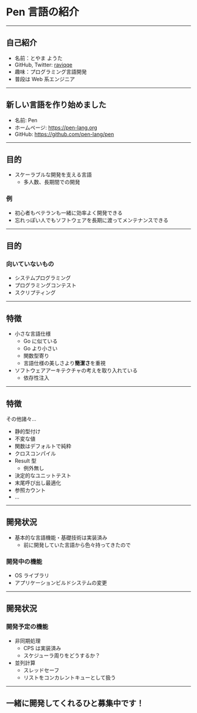 # Pen 言語の紹介

---

## 自己紹介

- 名前：とやま ようた
- GitHub, Twitter: [raviqqe](https://github.com/raviqqe)
- 趣味：プログラミング言語開発
- 普段は Web 系エンジニア

---

## 新しい言語を作り始めました

- 名前: Pen
- ホームページ: https://pen-lang.org
- GitHub: https://github.com/pen-lang/pen

---

## 目的

- スケーラブルな開発を支える言語
  - 多人数、長期間での開発

### 例

- 初心者もベテランも一緒に効率よく開発できる
- 忘れっぽい人でもソフトウェアを長期に渡ってメンテナンスできる

---

## 目的

### 向いていないもの

- システムプログラミング
- プログラミングコンテスト
- スクリプティング

---

## 特徴

- 小さな言語仕様
  - Go に似ている
  - Go より小さい
  - 関数型寄り
  - 言語仕様の美しさより**簡潔さ**を重視
- ソフトウェアアーキテクチャの考えを取り入れている
  - 依存性注入

---

## 特徴

その他諸々...

- 静的型付け
- 不変な値
- 関数はデフォルトで純粋
- クロスコンパイル
- Result 型
  - 例外無し
- 決定的なユニットテスト
- 末尾呼び出し最適化
- 参照カウント
- ...

---

## 開発状況

- 基本的な言語機能・基礎技術は実装済み
  - 前に開発していた言語から色々持ってきたので

### 開発中の機能

- OS ライブラリ
- アプリケーションビルドシステムの変更

---

## 開発状況

### 開発予定の機能

- 非同期処理
  - CPS は実装済み
  - スケジューラ周りをどうするか？
- 並列計算
  - スレッドセーフ
  - リストをコンカレントキューとして扱う

---

## 一緒に開発してくれるひと募集中です！
